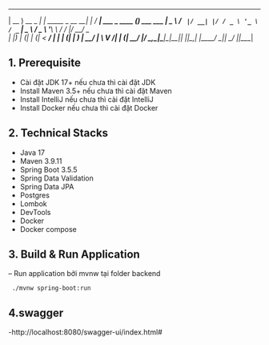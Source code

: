  ____             _                  _   ____                  _
| __ )  __ _  ___| | _____ _ __   __| | / ___|  ___ _ ____   _(_) ___ ___
|  _ \ / _` |/ __| |/ / _ \ '_ \ / _` | \___ \ / _ \ '__\ \ / / |/ __/ _ \
| |_) | (_| | (__|   <  __/ | | | (_| |  ___) |  __/ |   \ V /| | (_|  __/
|____/ \__,_|\___|_|\_\___|_| |_|\__,_| |____/ \___|_|    \_/ |_|\___\___|

## 1. Prerequisite
- Cài đặt JDK 17+ nếu chưa thì cài đặt JDK
- Install Maven 3.5+ nếu chưa thì cài đặt Maven
- Install IntelliJ nếu chưa thì cài đặt IntelliJ
- Install Docker nếu chưa thì cài đặt Docker

## 2. Technical Stacks
- Java 17
- Maven 3.9.11
- Spring Boot 3.5.5
- Spring Data Validation
- Spring Data JPA
- Postgres
- Lombok
- DevTools
- Docker
- Docker compose


## 3. Build & Run Application
– Run application bởi mvnw tại folder backend
```
 ./mvnw spring-boot:run
```
## 4.swagger
-http://localhost:8080/swagger-ui/index.html#

